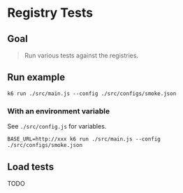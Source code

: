 # Registry Tests

## Goal

> Run various tests against the registries.

## Run example
`k6 run ./src/main.js --config ./src/configs/smoke.json`

### With an environment variable
See `./src/config.js` for variables.

`BASE_URL=http://xxx k6 run ./src/main.js --config ./src/configs/smoke.json`

## Load tests

TODO